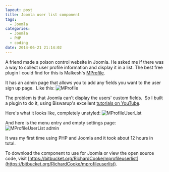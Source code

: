 ```yaml
---
layout: post
title: Joomla user list component
tags:
  - Joomla
categories:
  - Joomla
  - PHP
  - coding
date: 2014-06-21 21:14:02
---
```


A friend made a poison control website in Joomla. He asked me if there was a way to collect user profile information and display it in a list. The best free plugin I could find for this is Malkesh's [MProfile](http://malkesh.com/joomla-extensions/item/36-user-profile-custom-fields-joomla-2-5).  

It has an admin page that allows you to add any fields you want to the user sign up page.  Like this: 
![MProfile](MProfile.png)

The problem is that Joomla can't display the users' custom fields.  So I built a plugin to do it, using Biswarup's excellent [tutorials on YouTube](https://www.youtube.com/watch?v=KWRsCvRZiH4). 

Here's what it looks like, completely unstyled: 
![MProfileUserList](MProfileUserList.png)

And here is the menu entry and empty settings page: 
![MProfileUserList admin](MProfileUserList-admin.png)

It was my first time using PHP and Joomla and it took about 12 hours in total. 

To download the component to use for Joomla or view the open source code, visit [https://bitbucket.org/RichardCooke/mprofileuserlist](https://bitbucket.org/RichardCooke/mprofileuserlist).
